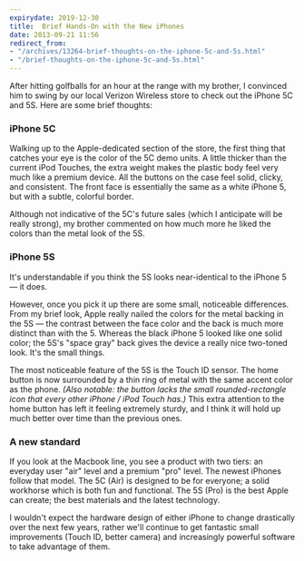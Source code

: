 ```yaml
---
expirydate: 2019-12-30
title:  Brief Hands-On with the New iPhones
date: 2013-09-21 11:56
redirect_from:
- "/archives/13264-brief-thoughts-on-the-iphone-5c-and-5s.html"
- "/brief-thoughts-on-the-iphone-5c-and-5s.html"
---
```



After hitting golfballs for an hour at the range with my brother, I convinced him to swing by our local Verizon Wireless store to check out the iPhone 5C and 5S. Here are some brief thoughts:

### iPhone 5C
Walking up to the Apple-dedicated section of the store, the first thing that catches your eye is the color of the 5C demo units. A little thicker than the current iPod Touches, the extra weight makes the plastic body feel very much like a premium device. All the buttons on the case feel solid, clicky, and consistent. The front face is essentially the same as a white iPhone 5, but with a subtle, colorful border.

Although not indicative of the 5C's future sales (which I anticipate will be really strong), my brother commented on how much more he liked the colors than the metal look of the 5S.

### iPhone 5S
It's understandable if you think the 5S looks near-identical to the iPhone 5 &mdash; it does.

However, once you pick it up there are some small, noticeable differences. From my brief look, Apple really nailed the colors for the metal backing in the 5S &mdash; the contrast between the face color and the back is much more distinct than with the 5. Whereas the black iPhone 5 looked like one solid color; the 5S's "space gray" back gives the device a really nice two-toned look. It's the small things.

The most noticeable feature of the 5S is the Touch ID sensor. The home button is now surrounded by a thin ring of metal with the same accent color as the phone. _(Also notable: the button lacks the small rounded-rectangle icon that every other iPhone / iPod Touch has.)_ This extra attention to the home button has left it feeling extremely sturdy, and I think it will hold up much better over time than the previous ones.

### A new standard
If you look at the Macbook line, you see a product with two tiers: an everyday user "air" level and a premium "pro" level. The newest iPhones follow that model. The 5C (Air) is designed to be for everyone; a solid workhorse which is both fun and functional. The 5S (Pro) is the best Apple can create; the best materials and the latest technology.

I wouldn't expect the hardware design of either iPhone to change drastically over the next few years, rather we'll continue to get fantastic small improvements (Touch ID, better camera) and increasingly powerful software to take advantage of them.
